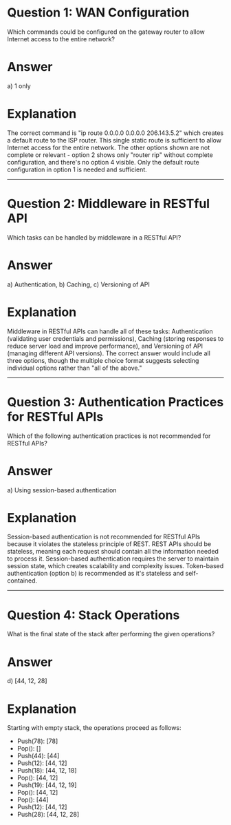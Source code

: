 # Question 1: WAN Configuration
Which commands could be configured on the gateway router to allow Internet access to the entire network?

# Answer
a) 1 only

# Explanation
The correct command is "ip route 0.0.0.0 0.0.0.0 206.143.5.2" which creates a default route to the ISP router. This single static route is sufficient to allow Internet access for the entire network. The other options shown are not complete or relevant - option 2 shows only "router rip" without complete configuration, and there's no option 4 visible. Only the default route configuration in option 1 is needed and sufficient.

---

# Question 2: Middleware in RESTful API
Which tasks can be handled by middleware in a RESTful API?

# Answer
a) Authentication, b) Caching, c) Versioning of API

# Explanation
Middleware in RESTful APIs can handle all of these tasks: Authentication (validating user credentials and permissions), Caching (storing responses to reduce server load and improve performance), and Versioning of API (managing different API versions). The correct answer would include all three options, though the multiple choice format suggests selecting individual options rather than "all of the above."

---

# Question 3: Authentication Practices for RESTful APIs
Which of the following authentication practices is not recommended for RESTful APIs?

# Answer
a) Using session-based authentication

# Explanation
Session-based authentication is not recommended for RESTful APIs because it violates the stateless principle of REST. REST APIs should be stateless, meaning each request should contain all the information needed to process it. Session-based authentication requires the server to maintain session state, which creates scalability and complexity issues. Token-based authentication (option b) is recommended as it's stateless and self-contained.

---

# Question 4: Stack Operations
What is the final state of the stack after performing the given operations?

# Answer
d) [44, 12, 28]

# Explanation
Starting with empty stack, the operations proceed as follows:
- Push(78): [78]
- Pop(): []
- Push(44): [44]
- Push(12): [44, 12]
- Push(18): [44, 12, 18]
- Pop(): [44, 12]
- Push(19): [44, 12, 19]
- Pop(): [44, 12]
- Pop(): [44]
- Push(12): [44, 12]
- Push(28): [44, 12, 28]